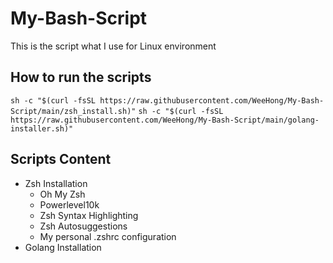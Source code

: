 # My-Bash-Script
This is the script what I use for Linux environment

## How to run the scripts
`sh -c "$(curl -fsSL https://raw.githubusercontent.com/WeeHong/My-Bash-Script/main/zsh_install.sh)"`
`sh -c "$(curl -fsSL https://raw.githubusercontent.com/WeeHong/My-Bash-Script/main/golang-installer.sh)"`

## Scripts Content
- Zsh Installation
  - Oh My Zsh
  - Powerlevel10k
  - Zsh Syntax Highlighting
  - Zsh Autosuggestions
  - My personal .zshrc configuration
- Golang Installation
